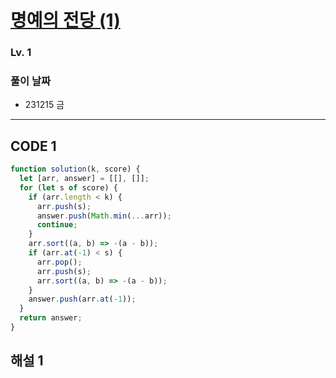 # [명예의 전당 (1)](https://school.programmers.co.kr/learn/courses/30/lessons/138477)

### Lv. 1

### 풀이 날짜

- 231215 금

---

## CODE 1

```javascript
function solution(k, score) {
  let [arr, answer] = [[], []];
  for (let s of score) {
    if (arr.length < k) {
      arr.push(s);
      answer.push(Math.min(...arr));
      continue;
    }
    arr.sort((a, b) => -(a - b));
    if (arr.at(-1) < s) {
      arr.pop();
      arr.push(s);
      arr.sort((a, b) => -(a - b));
    }
    answer.push(arr.at(-1));
  }
  return answer;
}
```

## 해설 1
